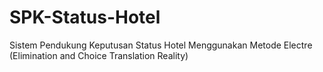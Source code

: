 # SPK-Status-Hotel
Sistem Pendukung Keputusan Status Hotel Menggunakan Metode Electre (Elimination and Choice Translation Reality)
